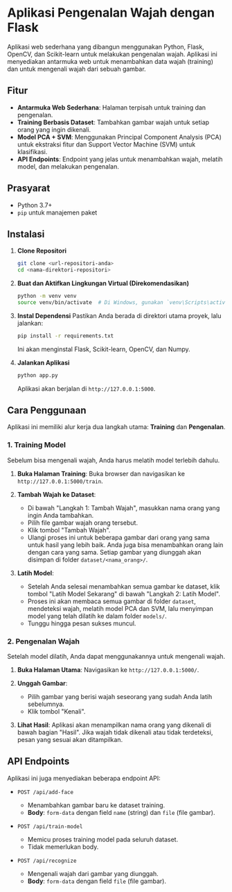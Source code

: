 # Aplikasi Pengenalan Wajah dengan Flask

Aplikasi web sederhana yang dibangun menggunakan Python, Flask, OpenCV, dan Scikit-learn untuk melakukan pengenalan wajah. Aplikasi ini menyediakan antarmuka web untuk menambahkan data wajah (training) dan untuk mengenali wajah dari sebuah gambar.

## Fitur

-   **Antarmuka Web Sederhana**: Halaman terpisah untuk training dan pengenalan.
-   **Training Berbasis Dataset**: Tambahkan gambar wajah untuk setiap orang yang ingin dikenali.
-   **Model PCA + SVM**: Menggunakan Principal Component Analysis (PCA) untuk ekstraksi fitur dan Support Vector Machine (SVM) untuk klasifikasi.
-   **API Endpoints**: Endpoint yang jelas untuk menambahkan wajah, melatih model, dan melakukan pengenalan.

## Prasyarat

-   Python 3.7+
-   `pip` untuk manajemen paket

## Instalasi

1.  **Clone Repositori**
    ```bash
    git clone <url-repositori-anda>
    cd <nama-direktori-repositori>
    ```

2.  **Buat dan Aktifkan Lingkungan Virtual (Direkomendasikan)**
    ```bash
    python -m venv venv
    source venv/bin/activate  # Di Windows, gunakan `venv\Scripts\activate`
    ```

3.  **Instal Dependensi**
    Pastikan Anda berada di direktori utama proyek, lalu jalankan:
    ```bash
    pip install -r requirements.txt
    ```
    Ini akan menginstal Flask, Scikit-learn, OpenCV, dan Numpy.

4.  **Jalankan Aplikasi**
    ```bash
    python app.py
    ```
    Aplikasi akan berjalan di `http://127.0.0.1:5000`.

## Cara Penggunaan

Aplikasi ini memiliki alur kerja dua langkah utama: **Training** dan **Pengenalan**.

### 1. Training Model

Sebelum bisa mengenali wajah, Anda harus melatih model terlebih dahulu.

1.  **Buka Halaman Training**: Buka browser dan navigasikan ke `http://127.0.0.1:5000/train`.

2.  **Tambah Wajah ke Dataset**:
    -   Di bawah "Langkah 1: Tambah Wajah", masukkan nama orang yang ingin Anda tambahkan.
    -   Pilih file gambar wajah orang tersebut.
    -   Klik tombol "Tambah Wajah".
    -   Ulangi proses ini untuk beberapa gambar dari orang yang sama untuk hasil yang lebih baik. Anda juga bisa menambahkan orang lain dengan cara yang sama. Setiap gambar yang diunggah akan disimpan di folder `dataset/<nama_orang>/`.

3.  **Latih Model**:
    -   Setelah Anda selesai menambahkan semua gambar ke dataset, klik tombol "Latih Model Sekarang" di bawah "Langkah 2: Latih Model".
    -   Proses ini akan membaca semua gambar di folder `dataset`, mendeteksi wajah, melatih model PCA dan SVM, lalu menyimpan model yang telah dilatih ke dalam folder `models/`.
    -   Tunggu hingga pesan sukses muncul.

### 2. Pengenalan Wajah

Setelah model dilatih, Anda dapat menggunakannya untuk mengenali wajah.

1.  **Buka Halaman Utama**: Navigasikan ke `http://127.0.0.1:5000/`.

2.  **Unggah Gambar**:
    -   Pilih gambar yang berisi wajah seseorang yang sudah Anda latih sebelumnya.
    -   Klik tombol "Kenali".

3.  **Lihat Hasil**: Aplikasi akan menampilkan nama orang yang dikenali di bawah bagian "Hasil". Jika wajah tidak dikenali atau tidak terdeteksi, pesan yang sesuai akan ditampilkan.

## API Endpoints

Aplikasi ini juga menyediakan beberapa endpoint API:

-   `POST /api/add-face`
    -   Menambahkan gambar baru ke dataset training.
    -   **Body**: `form-data` dengan field `name` (string) dan `file` (file gambar).

-   `POST /api/train-model`
    -   Memicu proses training model pada seluruh dataset.
    -   Tidak memerlukan body.

-   `POST /api/recognize`
    -   Mengenali wajah dari gambar yang diunggah.
    -   **Body**: `form-data` dengan field `file` (file gambar).